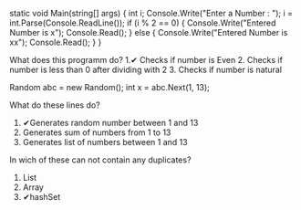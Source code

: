 ﻿static void Main(string[] args)
        {
            int i;
            Console.Write("Enter a Number : ");
            i = int.Parse(Console.ReadLine());
            if (i % 2 == 0)
            {
                Console.Write("Entered Number is x");
                Console.Read();
            }
            else
            {
                Console.Write("Entered Number is xx");
                Console.Read();
            }
        }

What does this programm do?
1.✔ Checks if number is Even
2. Checks if number is less than 0 after dividing with 2
3. Checks if number is natural



Random abc = new Random();
int x  = abc.Next(1, 13);

What do these lines do?

1. ✔Generates random number between 1 and 13
2. Generates sum of numbers from 1 to 13
3. Generates list of numbers between 1 and 13


In wich of these can not contain any duplicates?

1. List
2. Array 
2. ✔hashSet
